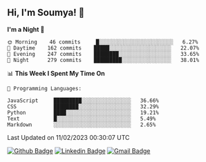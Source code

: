 ## Hi, I'm Soumya! 👋

<!--START_SECTION:waka-->
**I'm a Night 🦉** 

```text
🌞 Morning    46 commits     █░░░░░░░░░░░░░░░░░░░░░░░░   6.27% 
🌆 Daytime    162 commits    █████░░░░░░░░░░░░░░░░░░░░   22.07% 
🌃 Evening    247 commits    ████████░░░░░░░░░░░░░░░░░   33.65% 
🌙 Night      279 commits    █████████░░░░░░░░░░░░░░░░   38.01%

```


📊 **This Week I Spent My Time On** 

```text
💬 Programming Languages: 

JavaScript     █████████░░░░░░░░░░░░░░░░   36.66% 
CSS            ████████░░░░░░░░░░░░░░░░░   32.29% 
Python         ████░░░░░░░░░░░░░░░░░░░░░   19.21% 
Text           █░░░░░░░░░░░░░░░░░░░░░░░░   5.49% 
Markdown       ░░░░░░░░░░░░░░░░░░░░░░░░░   2.65%
```


 Last Updated on 11/02/2023 00:30:07 UTC
<!--END_SECTION:waka-->

[![Github Badge](https://img.shields.io/badge/-rubyruins-grey?style=for-the-badge&logo=github&logoColor=white&link=https://github.com/rubyruins/)](https://www.github.com/rubyruins/) 
[![Linkedin Badge](https://img.shields.io/badge/-Soumya%20Parekh-0072b1?style=for-the-badge&logo=Linkedin&logoColor=white&link=https://www.linkedin.com/in/Soumya-Parekh/)](https://www.linkedin.com/in/Soumya-Parekh/) 
[![Gmail Badge](https://img.shields.io/badge/-soumyaparekh.me@gmail.com-c14438?style=for-the-badge&logo=Gmail&logoColor=white&link=mailto:soumyaparekh.me@gmail.com)](mailto:soumyaparekh.me@gmail.com) 
